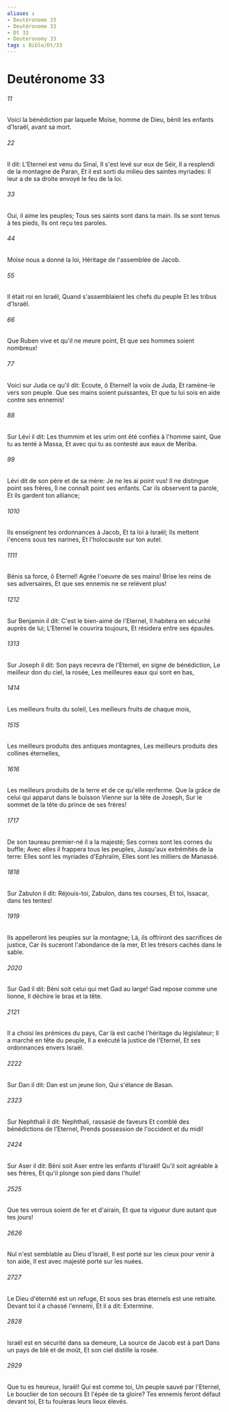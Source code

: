 ```yaml
---
aliases : 
- Deutéronome 33
- Deutéronome 33
- Dt 33
- Deuteronomy 33
tags : Bible/Dt/33
---
```


# Deutéronome 33

###### 11
Voici la bénédiction par laquelle Moïse, homme de Dieu, bénit les enfants d'Israël, avant sa mort.
###### 22
Il dit: L'Eternel est venu du Sinaï, Il s'est levé sur eux de Séir, Il a resplendi de la montagne de Paran, Et il est sorti du milieu des saintes myriades: Il leur a de sa droite envoyé le feu de la loi.
###### 33
Oui, il aime les peuples; Tous ses saints sont dans ta main. Ils se sont tenus à tes pieds, Ils ont reçu tes paroles.
###### 44
Moïse nous a donné la loi, Héritage de l'assemblée de Jacob.
###### 55
Il était roi en Israël, Quand s'assemblaient les chefs du peuple Et les tribus d'Israël.
###### 66
Que Ruben vive et qu'il ne meure point, Et que ses hommes soient nombreux!
###### 77
Voici sur Juda ce qu'il dit: Ecoute, ô Eternel! la voix de Juda, Et ramène-le vers son peuple. Que ses mains soient puissantes, Et que tu lui sois en aide contre ses ennemis!
###### 88
Sur Lévi il dit: Les thummim et les urim ont été confiés à l'homme saint, Que tu as tenté à Massa, Et avec qui tu as contesté aux eaux de Meriba.
###### 99
Lévi dit de son père et de sa mère: Je ne les ai point vus! Il ne distingue point ses frères, Il ne connaît point ses enfants. Car ils observent ta parole, Et ils gardent ton alliance;
###### 1010
Ils enseignent tes ordonnances à Jacob, Et ta loi à Israël; Ils mettent l'encens sous tes narines, Et l'holocauste sur ton autel.
###### 1111
Bénis sa force, ô Eternel! Agrée l'oeuvre de ses mains! Brise les reins de ses adversaires, Et que ses ennemis ne se relèvent plus!
###### 1212
Sur Benjamin il dit: C'est le bien-aimé de l'Eternel, Il habitera en sécurité auprès de lui; L'Eternel le couvrira toujours, Et résidera entre ses épaules.
###### 1313
Sur Joseph il dit: Son pays recevra de l'Eternel, en signe de bénédiction, Le meilleur don du ciel, la rosée, Les meilleures eaux qui sont en bas,
###### 1414
Les meilleurs fruits du soleil, Les meilleurs fruits de chaque mois,
###### 1515
Les meilleurs produits des antiques montagnes, Les meilleurs produits des collines éternelles,
###### 1616
Les meilleurs produits de la terre et de ce qu'elle renferme. Que la grâce de celui qui apparut dans le buisson Vienne sur la tête de Joseph, Sur le sommet de la tête du prince de ses frères!
###### 1717
De son taureau premier-né il a la majesté; Ses cornes sont les cornes du buffle; Avec elles il frappera tous les peuples, Jusqu'aux extrémités de la terre: Elles sont les myriades d'Ephraïm, Elles sont les milliers de Manassé.
###### 1818
Sur Zabulon il dit: Réjouis-toi, Zabulon, dans tes courses, Et toi, Issacar, dans tes tentes!
###### 1919
Ils appelleront les peuples sur la montagne; Là, ils offriront des sacrifices de justice, Car ils suceront l'abondance de la mer, Et les trésors cachés dans le sable.
###### 2020
Sur Gad il dit: Béni soit celui qui met Gad au large! Gad repose comme une lionne, Il déchire le bras et la tête.
###### 2121
Il a choisi les prémices du pays, Car là est caché l'héritage du législateur; Il a marché en tête du peuple, Il a exécuté la justice de l'Eternel, Et ses ordonnances envers Israël.
###### 2222
Sur Dan il dit: Dan est un jeune lion, Qui s'élance de Basan.
###### 2323
Sur Nephthali il dit: Nephthali, rassasié de faveurs Et comblé des bénédictions de l'Eternel, Prends possession de l'occident et du midi!
###### 2424
Sur Aser il dit: Béni soit Aser entre les enfants d'Israël! Qu'il soit agréable à ses frères, Et qu'il plonge son pied dans l'huile!
###### 2525
Que tes verrous soient de fer et d'airain, Et que ta vigueur dure autant que tes jours!
###### 2626
Nul n'est semblable au Dieu d'Israël, Il est porté sur les cieux pour venir à ton aide, Il est avec majesté porté sur les nuées.
###### 2727
Le Dieu d'éternité est un refuge, Et sous ses bras éternels est une retraite. Devant toi il a chassé l'ennemi, Et il a dit: Extermine.
###### 2828
Israël est en sécurité dans sa demeure, La source de Jacob est à part Dans un pays de blé et de moût, Et son ciel distille la rosée.
###### 2929
Que tu es heureux, Israël! Qui est comme toi, Un peuple sauvé par l'Eternel, Le bouclier de ton secours Et l'épée de ta gloire? Tes ennemis feront défaut devant toi, Et tu fouleras leurs lieux élevés.
